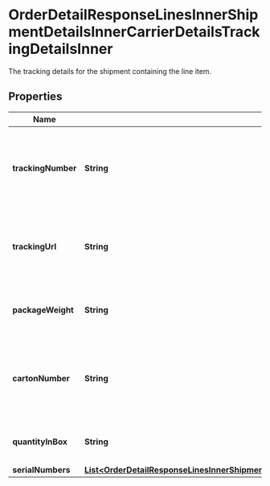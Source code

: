 

# OrderDetailResponseLinesInnerShipmentDetailsInnerCarrierDetailsTrackingDetailsInner

The tracking details for the shipment containing the line item.

## Properties

| Name | Type | Description | Notes |
|------------ | ------------- | ------------- | -------------|
|**trackingNumber** | **String** | The tracking number for the shipment containing the line item. |  [optional] |
|**trackingUrl** | **String** | The tracking URL for the shipment containing the line item. |  [optional] |
|**packageWeight** | **String** | The weight of the package for the line item. |  [optional] |
|**cartonNumber** | **String** | The shipment carton number that contains the line item. |  [optional] |
|**quantityInBox** | **String** | The quantity of line items in the box. |  [optional] |
|**serialNumbers** | [**List&lt;OrderDetailResponseLinesInnerShipmentDetailsInnerCarrierDetailsTrackingDetailsInnerSerialNumbersInner&gt;**](OrderDetailResponseLinesInnerShipmentDetailsInnerCarrierDetailsTrackingDetailsInnerSerialNumbersInner.md) |  |  [optional] |



